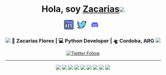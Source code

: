 

<div align="center">
   <h1>Hola, soy <a href="https://github.com/Xukay101">Zacarias</a><img src="https://media.giphy.com/media/hvRJCLFzcasrR4ia7z/giphy.gif" width="25px" /> </h1>
</div>

<p align='center'>
   <a href="https://www.linkedin.com/in/jose-zacarias-flores-developer"><img height="30" src="https://raw.githubusercontent.com/8bithemant/8bithemant/master/linkedin.png?raw=true"></a>&nbsp;&nbsp;
<a href="https://twitter.com/Zaka_827"><img height="30" src="https://raw.githubusercontent.com/8bithemant/8bithemant/master/twitter.png?raw=true"></a>&nbsp;&nbsp;
<a href="https://discordapp.com/users/Z4k4#8851"><img height="30" src="https://raw.githubusercontent.com/github/explore/2a3ce46f963399611d8e2054bb0ce9a4b539296a/topics/discord/discord.png"></a>&nbsp;&nbsp;
 </p>



<div align="center">
<h3><img src="https://media.giphy.com/media/WUlplcMpOCEmTGBtBW/giphy.gif" width="30"> 🔧 Zacarias Flores | 💻 Python Developer | 🛸  Cordoba, ARG <img src="https://media.giphy.com/media/WUlplcMpOCEmTGBtBW/giphy.gif" width="30"></h3>
</div>



<p align="center">
   <a href="https://twitter.com/Zaka_827"><img alt="Twitter Follow" src="https://img.shields.io/twitter/follow/Zaka_827?style=for-the-badge&color=09f&labelColor=black&logo=twitter&label=@Zaka_827"></a>
   <br> <!-- <a href="https://badges.pufler.dev/visits/mayhemantt/mayhemantt"> <img alt="Zacarias github" src="https://badges.pufler.dev/visits/mayhemantt/mayhemantt"> </a> -->
 </p>
 
<hr>
<p align="center">
<img src="https://img.shields.io/badge/Data%20Science-%23F37626.svg?style=for-the-badge&logo=data&logoColor=white"/> 
<img src="https://img.shields.io/badge/pandas-%23150458.svg?style=for-the-badge&logo=pandas&logoColor=white"/> 
<img src="https://img.shields.io/badge/Python-%2314354C.svg?&style=for-the-badge&logo=python&logoColor=white"/> 
<img src="https://img.shields.io/badge/R-%23276DC3.svg?&style=for-the-badge&logo=r&logoColor=white"/> 
<img src="https://img.shields.io/badge/SQL-%230075A8.svg?&style=for-the-badge&logo=amazonaws&logoColor=white"/> 
<img src="https://img.shields.io/badge/Visualize-%23F9A03C.svg?&style=for-the-badge&logo=visual-studio-code&logoColor=white"/> 
<img src="https://img.shields.io/badge/Linux-%23FCC624.svg?style=for-the-badge&logo=linux&logoColor=black"/> 
<img src="https://img.shields.io/badge/Git-%23F05032.svg?style=for-the-badge&logo=git&logoColor=white"/> 
<img src="https://img.shields.io/badge/GitHub-%23121011.svg?&style=for-the-badge&logo=github&logoColor=white"/> 
</p>
              
